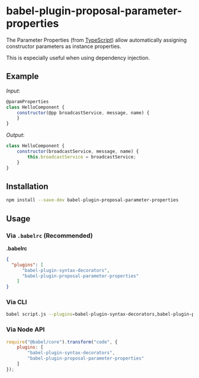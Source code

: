 # babel-plugin-proposal-parameter-properties

The Parameter Properties (from [TypeScript](https://www.typescriptlang.org/docs/handbook/classes.html)) allow automatically assigning constructor parameters as instance properties.

This is especially useful when using dependency injection.

## Example

*Input*:

```js
@paramProperties
class HelloComponent {
    constructor(@pp broadcastService, message, name) {
    }
}
```

*Output*:

```js
class HelloComponent {
    constructor(broadcastService, message, name) {
        this.broadcastService = broadcastService;
    }
}
```

## Installation

```sh
npm install --save-dev babel-plugin-proposal-parameter-properties
```

## Usage

### Via `.babelrc` (Recommended)

**.babelrc**

```json
{
  "plugins": [
      "babel-plugin-syntax-decorators",
      "babel-plugin-proposal-parameter-properties"
    ]
}
```

### Via CLI

```sh
babel script.js --plugins=babel-plugin-syntax-decorators,babel-plugin-proposal-parameter-properties
```

### Via Node API

```javascript
require("@babel/core").transform("code", {
    plugins: [
        "babel-plugin-syntax-decorators",
        "babel-plugin-proposal-parameter-properties"
    ]
});
```
